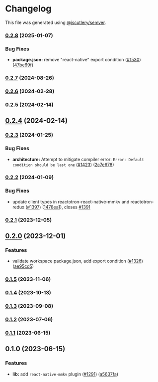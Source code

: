 # Changelog

This file was generated using [@jscutlery/semver](https://github.com/jscutlery/semver).

### [0.2.8](https://github.com/infinitered/reactotron/compare/reactotron-react-native-mmkv@0.2.7...reactotron-react-native-mmkv@0.2.8) (2025-01-07)


### Bug Fixes

* **package.json:** remove "react-native" export condition ([#1530](https://github.com/infinitered/reactotron/issues/1530)) ([47be69f](https://github.com/infinitered/reactotron/commit/47be69fae1e410a22907893a69474857a3e5a854))

### [0.2.7](https://github.com/infinitered/reactotron/compare/reactotron-react-native-mmkv@0.2.6...reactotron-react-native-mmkv@0.2.7) (2024-08-26)

### [0.2.6](https://github.com/infinitered/reactotron/compare/reactotron-react-native-mmkv@0.2.5...reactotron-react-native-mmkv@0.2.6) (2024-02-28)

### [0.2.5](https://github.com/infinitered/reactotron/compare/reactotron-react-native-mmkv@0.2.4...reactotron-react-native-mmkv@0.2.5) (2024-02-14)

## [0.2.4](https://github.com/infinitered/reactotron/compare/reactotron-react-native-mmkv@0.2.3...reactotron-react-native-mmkv@0.2.4) (2024-02-14)

### [0.2.3](https://github.com/infinitered/reactotron/compare/reactotron-react-native-mmkv@0.2.2...reactotron-react-native-mmkv@0.2.3) (2024-01-25)


### Bug Fixes

* **architecture:** Attempt to mitigate compiler error: `Error: Default condition should be last one` ([#1423](https://github.com/infinitered/reactotron/issues/1423)) ([2c7e678](https://github.com/infinitered/reactotron/commit/2c7e678e5afaea79cd01f4ab6e90bd67339fc80a))

### [0.2.2](https://github.com/infinitered/reactotron/compare/reactotron-react-native-mmkv@0.2.1...reactotron-react-native-mmkv@0.2.2) (2024-01-09)


### Bug Fixes

* update client types in reactotron-react-native-mmkv and reactotron-redux ([#1397](https://github.com/infinitered/reactotron/issues/1397)) ([1478ea1](https://github.com/infinitered/reactotron/commit/1478ea176552b9e0e6606a41f4cc2cd3a33fe587)), closes [#1391](https://github.com/infinitered/reactotron/issues/1391)

### [0.2.1](https://github.com/infinitered/reactotron/compare/reactotron-react-native-mmkv@0.2.0...reactotron-react-native-mmkv@0.2.1) (2023-12-05)

## [0.2.0](https://github.com/infinitered/reactotron/compare/reactotron-react-native-mmkv@0.1.5...reactotron-react-native-mmkv@0.2.0) (2023-12-01)


### Features

* validate workspace package.json, add export condition ([#1326](https://github.com/infinitered/reactotron/issues/1326)) ([ae95cd5](https://github.com/infinitered/reactotron/commit/ae95cd536de187ede034e5183ceeb812f356d273))

### [0.1.5](https://github.com/infinitered/reactotron/compare/reactotron-react-native-mmkv@0.1.4...reactotron-react-native-mmkv@0.1.5) (2023-11-06)

### [0.1.4](https://github.com/infinitered/reactotron/compare/reactotron-react-native-mmkv@0.1.3...reactotron-react-native-mmkv@0.1.4) (2023-10-13)

### [0.1.3](https://github.com/infinitered/reactotron/compare/reactotron-react-native-mmkv@0.1.2...reactotron-react-native-mmkv@0.1.3) (2023-09-08)

### [0.1.2](https://github.com/infinitered/reactotron/compare/reactotron-react-native-mmkv@0.1.1...reactotron-react-native-mmkv@0.1.2) (2023-07-06)

### [0.1.1](https://github.com/infinitered/reactotron/compare/reactotron-react-native-mmkv@0.1.0...reactotron-react-native-mmkv@0.1.1) (2023-06-15)

## 0.1.0 (2023-06-15)


### Features

* **lib:** add `react-native-mmkv` plugin ([#1291](https://github.com/infinitered/reactotron/issues/1291)) ([a5637fa](https://github.com/infinitered/reactotron/commit/a5637fae2a3eabcea27cc491d13d0174c46be9e9))
